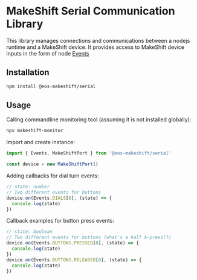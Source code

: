 # MakeShift Serial Communication Library

This library manages connections and communications between a nodejs runtime and a MakeShift device. It provides access to MakeShift device inputs in the form of node [Events](https://nodejs.org/docs/latest-v16.x/api/events.html)

## Installation

```bash
npm install @eos-makeshift/serial
```

## Usage

Calling commandline monitoring tool (assuming it is not installed globally):

```bash
npx makeshift-monitor
```

Import and create instance:

```js
import { Events, MakeShiftPort } from '@eos-makeshift/serial'

const device = new MakeShiftPort()
```

Adding callbacks for dial turn events:

```js
// state: number
// Two different events for buttons
device.on(Events.DIALS[0], (state) => {
  console.log(state)
})
```

Callback examples for button press events:

```js
// state: boolean
// Two different events for buttons (what's a half A-press!?)
device.on(Events.BUTTONS.PRESSED[0], (state) => {
  console.log(state)
})
device.on(Events.BUTTONS.RELEASED[0], (state) => {
  console.log(state)
})
```
